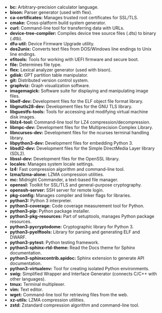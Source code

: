 - **bc:** Arbitrary-precision calculator language.
- **bison:** Parser generator (used with flex).
- **ca-certificates:** Manages trusted root certificates for SSL/TLS.
- **cmake:** Cross-platform build system generator.
- **curl:** Command-line tool for transferring data with URLs.
- **device-tree-compiler:** Compiles device tree source files (.dts) to binary (.dtb).
- **dfu-util:** Device Firmware Upgrade utility.
- **dos2unix:** Converts text files from DOS/Windows line endings to Unix line endings.
- **efitools:** Tools for working with UEFI firmware and secure boot.
- **file:** Determines file type.
- **flex:** Lexical analyzer generator (used with bison).
- **gdisk:** GPT partition table manipulator.
- **git:** Distributed version control system.
- **graphviz:** Graph visualization software.
- **imagemagick:** Software suite for displaying and manipulating image files.
- **libelf-dev:** Development files for the ELF object file format library.
- **libgnutls28-dev:** Development files for the GNU TLS library.
- **libguestfs-tools:** Tools for accessing and modifying virtual machine disk images.
- **liblz4-tool:** Command-line tool for LZ4 compression/decompression.
- **libmpc-dev:** Development files for the Multiprecision Complex Library.
- **libncurses-dev:** Development files for the ncurses terminal handling library.
- **libpython3-dev:** Development files for embedding Python 3.
- **libsdl2-dev:** Development files for the Simple DirectMedia Layer library (SDL2).
- **libssl-dev:** Development files for the OpenSSL library.
- **locales:** Manages system locale settings.
- **lz4:** Fast compression algorithm and command-line tool.
- **lzma/lzma-alone:** LZMA compression utilities.
- **mc:** Midnight Commander, a text-based file manager.
- **openssl:** Toolkit for SSL/TLS and general-purpose cryptography.
- **openssh-server:** SSH server for remote login.
- **pkg-config:** Manages compiler and linker flags for libraries.
- **python3:** Python 3 interpreter.
- **python3-coverage:** Code coverage measurement tool for Python.
- **python3-pip:** Python package installer.
- **python3-pkg-resources:** Part of setuptools, manages Python package resources.
- **python3-pycryptodome:** Cryptographic library for Python 3.
- **python3-pyelftools:** Library for parsing and generating ELF and DWARF.
- **python3-pytest:** Python testing framework.
- **python3-sphinx-rtd-theme:** Read the Docs theme for Sphinx documentation.
- **python3-sphinxcontrib.apidoc:** Sphinx extension to generate API documentation.
- **python3-virtualenv:** Tool for creating isolated Python environments.
- **swig:** Simplified Wrapper and Interface Generator (connects C/C++ with other languages).
- **tmux:** Terminal multiplexer.
- **vim:** Text editor.
- **wget:** Command-line tool for retrieving files from the web.
- **xz-utils:** LZMA compression utilities.
- **zstd:** Zstandard compression algorithm and command-line tool.